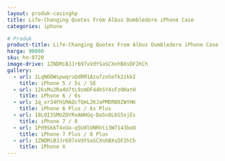 ```yaml
---
layout: produk-casinghp
title: Life-Changing Quotes From Albus Dumbledore iPhone Case
categories: iphone

# Produk
product-title: Life-Changing Quotes From Albus Dumbledore iPhone Case
harga: 90000
sku: hn-0720
image-drive: 1ZNDMiBJJr697xVdYSaSCXnhBXsDF2hCh
gallery:
  - url: 1LqNODWspwqruQdRM1Azu7zoSeTk2zkkI
    title: iPhone 5 / 5s / SE
  - url: 12ksMu2Ra4U7tL9zmDF44hSY4sFzOHatH
    title: iPhone 6 / 6s
  - url: 1q_xr34FH1MAQcfQmL2KJaPMDRB0ZWYHK
    title: iPhone 6 Plus / 6s Plus
  - url: 18LOI3SMUZOYRoANHGq-DaSn8L6S5xjEs
    title: iPhone 7 / 8
  - url: 1Pd9SkkT4xUa-q5UdlUNRhti3W7143boO
    title: iPhone 7 Plus / 8 Plus
  - url: 1ZNDMiBJJr697xVdYSaSCXnhBXsDF2hCh
    title: iPhone X
---
```

